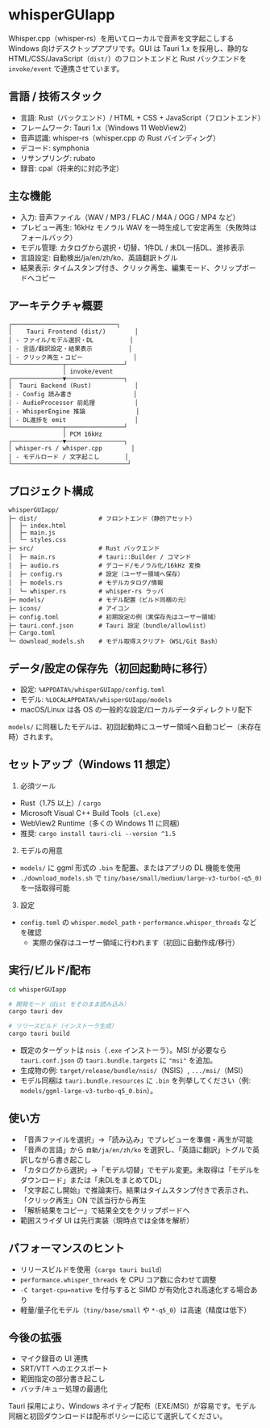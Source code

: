 # whisperGUIapp

Whisper.cpp（whisper-rs）を用いてローカルで音声を文字起こしする Windows 向けデスクトップアプリです。GUI は Tauri 1.x を採用し、静的な HTML/CSS/JavaScript（`dist/`）のフロントエンドと Rust バックエンドを `invoke/event` で連携させています。

## 言語 / 技術スタック

- 言語: Rust（バックエンド）/ HTML + CSS + JavaScript（フロントエンド）
- フレームワーク: Tauri 1.x（Windows 11 WebView2）
- 音声認識: whisper-rs（whisper.cpp の Rust バインディング）
- デコード: symphonia
- リサンプリング: rubato
- 録音: cpal（将来的に対応予定）

## 主な機能

- 入力: 音声ファイル（WAV / MP3 / FLAC / M4A / OGG / MP4 など）
- プレビュー再生: 16kHz モノラル WAV を一時生成して安定再生（失敗時はフォールバック）
- モデル管理: カタログから選択・切替、1件DL / 未DL一括DL、進捗表示
- 言語設定: 自動検出/ja/en/zh/ko、英語翻訳トグル
- 結果表示: タイムスタンプ付き、クリック再生、編集モード、クリップボードへコピー

## アーキテクチャ概要

```
┌─────────────────────────────┐
│    Tauri Frontend (dist/)        │
│ - ファイル/モデル選択・DL          │
│ - 言語/翻訳設定・結果表示          │
│ - クリック再生・コピー              │
└──────────────┬────────────────┘
               │ invoke/event
┌──────────────▼────────────────┐
│  Tauri Backend (Rust)            │
│ - Config 読み書き                 │
│ - AudioProcessor 前処理           │
│ - WhisperEngine 推論              │
│ - DL進捗を emit                   │
└──────────────┬────────────────┘
               │ PCM 16kHz
┌──────────────▼────────────────┐
│ whisper-rs / whisper.cpp        │
│ - モデルロード / 文字起こし       │
└────────────────────────────────┘
```

## プロジェクト構成

```
whisperGUIapp/
├─ dist/                 # フロントエンド（静的アセット）
│  ├─ index.html
│  ├─ main.js
│  └─ styles.css
├─ src/                  # Rust バックエンド
│  ├─ main.rs            # tauri::Builder / コマンド
│  ├─ audio.rs           # デコード/モノラル化/16kHz 変換
│  ├─ config.rs          # 設定（ユーザー領域へ保存）
│  ├─ models.rs          # モデルカタログ/情報
│  └─ whisper.rs         # whisper-rs ラッパ
├─ models/               # モデル配置（ビルド同梱の元）
├─ icons/                # アイコン
├─ config.toml           # 初期設定の例（実保存先はユーザー領域）
├─ tauri.conf.json       # Tauri 設定（bundle/allowlist）
├─ Cargo.toml
└─ download_models.sh    # モデル取得スクリプト（WSL/Git Bash）
```

## データ/設定の保存先（初回起動時に移行）

- 設定: `%APPDATA%/whisperGUIapp/config.toml`
- モデル: `%LOCALAPPDATA%/whisperGUIapp/models`
- macOS/Linux は各 OS の一般的な設定/ローカルデータディレクトリ配下

`models/` に同梱したモデルは、初回起動時にユーザー領域へ自動コピー（未存在時）されます。

## セットアップ（Windows 11 想定）

1) 必須ツール
- Rust（1.75 以上）/ `cargo`
- Microsoft Visual C++ Build Tools（`cl.exe`）
- WebView2 Runtime（多くの Windows 11 に同梱）
- 推奨: `cargo install tauri-cli --version ^1.5`

2) モデルの用意
- `models/` に ggml 形式の `.bin` を配置、またはアプリの DL 機能を使用
- `./download_models.sh` で `tiny/base/small/medium/large-v3-turbo(-q5_0)` を一括取得可能

3) 設定
- `config.toml` の `whisper.model_path`・`performance.whisper_threads` などを確認
  - 実際の保存はユーザー領域に行われます（初回に自動作成/移行）

## 実行/ビルド/配布

```bash
cd whisperGUIapp

# 開発モード（dist をそのまま読み込み）
cargo tauri dev

# リリースビルド（インストーラ生成）
cargo tauri build
```

- 既定のターゲットは `nsis`（`.exe` インストーラ）。MSI が必要なら `tauri.conf.json` の `tauri.bundle.targets` に `"msi"` を追加。
- 生成物の例: `target/release/bundle/nsis/`（NSIS）, `.../msi/`（MSI）
- モデル同梱は `tauri.bundle.resources` に `.bin` を列挙してください（例: `models/ggml-large-v3-turbo-q5_0.bin`）。

## 使い方

- 「音声ファイルを選択」→「読み込み」でプレビューを準備・再生が可能
- 「音声の言語」から `自動/ja/en/zh/ko` を選択し、「英語に翻訳」トグルで英訳しながら書き起こし
- 「カタログから選択」→「モデル切替」でモデル変更。未取得は「モデルをダウンロード」または「未DLをまとめてDL」
- 「文字起こし開始」で推論実行。結果はタイムスタンプ付きで表示され、「クリック再生」ON で該当行から再生
- 「解析結果をコピー」で結果全文をクリップボードへ
- 範囲スライダ UI は先行実装（現時点では全体を解析）

## パフォーマンスのヒント

- リリースビルドを使用（`cargo tauri build`）
- `performance.whisper_threads` を CPU コア数に合わせて調整
- `-C target-cpu=native` を付与すると SIMD が有効化され高速化する場合あり
- 軽量/量子化モデル（`tiny/base/small` や `*-q5_0`）は高速（精度は低下）

## 今後の拡張

- マイク録音の UI 連携
- SRT/VTT へのエクスポート
- 範囲指定の部分書き起こし
- バッチ/キュー処理の最適化

Tauri 採用により、Windows ネイティブ配布（EXE/MSI）が容易です。モデル同梱と初回ダウンロードは配布ポリシーに応じて選択してください。

